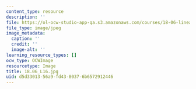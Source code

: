 ```yaml
---
content_type: resource
description: ''
file: https://ol-ocw-studio-app-qa.s3.amazonaws.com/courses/18-06-linear-algebra-spring-2010/d5d3301356a9fd4380376b6572912446_18.06_L16.jpg
file_type: image/jpeg
image_metadata:
  caption: ''
  credit: ''
  image-alt: ''
learning_resource_types: []
ocw_type: OCWImage
resourcetype: Image
title: 18.06_L16.jpg
uid: d5d33013-56a9-fd43-8037-6b6572912446
---
```

